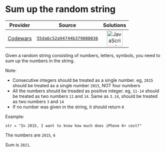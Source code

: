 [_metadata_:generated]: - "true"

# Sum up the random string

<!-- INFO TABLE BEGIN -->

| Provider                                        | Source                                                                               | Solutions                                                                                                                                                    |
| :---------------------------------------------: | :----------------------------------------------------------------------------------: | :----------------------------------------------------------------------------------------------------------------------------------------------------------: |
| [Codewars](../../../docs/providers/Codewars.md) | [`55da6c52a94744b379000036`](https://www.codewars.com/kata/55da6c52a94744b379000036) | [<img src="https://res.cloudinary.com/rascaltwo/image/upload/v1631924076/javascript_ehszr7.svg" alt="JavaScript" title="JavaScript" width="50" />](solve.js) |

<!-- INFO TABLE END -->

Given a random string consisting of numbers, letters, symbols, you need to sum up the numbers in the string. 

Note:

- Consecutive integers should be treated as a single number. eg, `2015` should be treated as a single number `2015`, NOT four numbers
- All the numbers should be treaded as positive integer. eg, `11-14` should be treated as two numbers `11` and `14`. Same as `3.14`, should be treated as two numbers `3` and `14`
- If no number was given in the string, it should return `0`


Example:

```
str = "In 2015, I want to know how much does iPhone 6+ cost?"
```

 The numbers are `2015`, `6`

Sum is `2021`.

